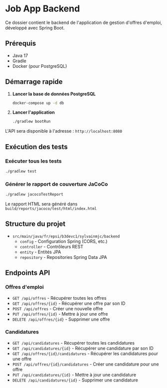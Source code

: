 # Job App Backend

Ce dossier contient le backend de l'application de gestion d'offres d'emploi, développé avec Spring Boot.

## Prérequis

- Java 17
- Gradle
- Docker (pour PostgreSQL)

## Démarrage rapide

1. **Lancer la base de données PostgreSQL**
   ```bash
   docker-compose up -d db
   ```

2. **Lancer l'application**
   ```bash
   ./gradlew bootRun
   ```

L'API sera disponible à l'adresse : `http://localhost:8080`

## Exécution des tests

### Exécuter tous les tests
```bash
./gradlew test
```

### Générer le rapport de couverture JaCoCo
```bash
./gradlew jacocoTestReport
```

Le rapport HTML sera généré dans `build/reports/jacoco/test/html/index.html`

## Structure du projet

- `src/main/java/fr/epsi/b3devc1/sylvainmjc/backend`
  - `config` - Configuration Spring (CORS, etc.)
  - `controller` - Contrôleurs REST
  - `entity` - Entités JPA
  - `repository` - Repositories Spring Data JPA

## Endpoints API

### Offres d'emploi

- `GET /api/offres` - Récupérer toutes les offres
- `GET /api/offres/{id}` - Récupérer une offre par son ID
- `POST /api/offres` - Créer une nouvelle offre
- `PUT /api/offres/{id}` - Mettre à jour une offre
- `DELETE /api/offres/{id}` - Supprimer une offre

### Candidatures

- `GET /api/candidatures` - Récupérer toutes les candidatures
- `GET /api/candidatures/{id}` - Récupérer une candidature par son ID
- `GET /api/offres/{id}/candidatures` - Récupérer les candidatures pour une offre
- `POST /api/offres/{id}/candidatures` - Créer une candidature pour une offre
- `PUT /api/candidatures/{id}` - Mettre à jour une candidature
- `DELETE /api/candidatures/{id}` - Supprimer une candidature 